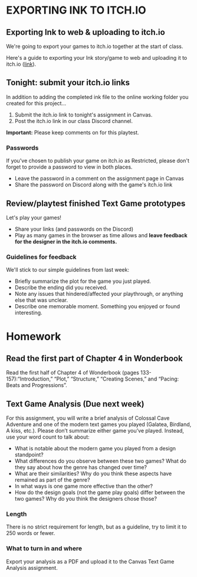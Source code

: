 # EXPORTING INK TO ITCH.IO

## Exporting Ink to web & uploading to itch.io
We're going to export your games to itch.io together at the start of class. 

Here's a guide to exporting your Ink story/game to web and uploading it to itch.io ([link](./assets/documents/uploading-inky-to-itchio.md)).

## Tonight: submit your itch.io links
In addition to adding the completed ink file to the online working folder you created for this project...
1. Submit the itch.io link to tonight's assignment in Canvas.
2. Post the itch.io link in our class Discord channel.

__Important:__ Please keep comments on for this playtest.

### Passwords
If you've chosen to publish your game on itch.io as Restricted, please don't forget to provide a password to view in both places.

- Leave the password in a comment on the assignment page in Canvas
- Share the password on Discord along with the game's itch.io link

## Review/playtest finished Text Game prototypes
Let's play your games!
- Share your links (and passwords on the Discord)
- Play as many games in the browser as time allows and __leave feedback for the designer in the itch.io comments.__

### Guidelines for feedback
We'll stick to our simple guidelines from last week:
- Briefly summarize the plot for the game you just played.
- Describe the ending did you received.
- Note any issues that hindered/affected your playthrough, or anything else that was unclear.
- Describe one memorable moment. Something you enjoyed or found interesting.


# Homework

## Read the first part of Chapter 4 in Wonderbook
Read the first half of Chapter 4 of Wonderbook (pages 133-157):“Introduction,” “Plot,” “Structure,” “Creating Scenes,” and “Pacing: Beats and Progressions”.

## Text Game Analysis (Due next week)
For this assignment, you will write a brief analysis of Colossal Cave Adventure and one of the modern text games you played (Galatea, Birdland, A kiss, etc.). Please don’t summarize either game you’ve played. Instead, use your word count to talk about:

- What is notable about the modern game you played from a design standpoint?
- What differences do you observe between these two games? What do they say about how the genre has changed over time?
- What are their similarities? Why do you think these aspects have remained as part of the genre?
- In what ways is one game more effective than the other?
- How do the design goals (not the game play goals) differ between the two games? Why do you think the designers chose those?

### Length
There is no strict requirement for length, but as a guideline, try to limit it to 250 words or fewer.

### What to turn in and where
Export your analysis as a PDF and upload it to the Canvas Text Game Analysis assignment.
